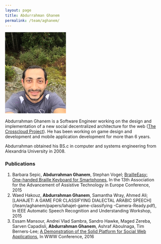 ```yaml
---
layout: page
title: Abdurrahman Ghanem
permalink: /team/aghanem/
---
```

![aghanem](/team/aghanem/abdu.jpg)


Abdurrahman Ghanem is a Software Engineer working on the design and implementation of a new social decentralized architecture for the web ([The Crosscloud Project](/projects/crosscloud/)). He has been working on game design and development and mobile application development for more than 6 years.

Abdurrahman obtained his BS.c in computer and systems engineering from Alexandria University in 2008.

### Publications 
1. Barbara Sepic, **Abdurrahman Ghanem**, Stephan Vogel; [BrailleEasy: One-handed Braille Keyboard for Smartphones](/team/aghanem/papers/braille-easy-camera-ready-paper.pdf), In the 13th Association for the Advancement of Assistive Technology in Europe Conference, 2015
2. Waed Hakouz, **Abdurrahman Ghanem**, Samantha Wray, Ahmed Ali; [LAHAJET: A GAME FOR CLASSIFYING DIALECTAL ARABIC SPEECH](/team/aghanem/papers/lahajet-game-classifying -Camera-Ready.pdf), In IEEE Automatic Speech Recognition and Understanding Workshop, 2015
3. Essam Mansour, Andrei Vlad Sambra, Sandro Hawke, Maged Zereba, Sarven Capadisli, **Abdurrahman Ghanem**, Ashraf Aboulnaga, Tim Berners-Lee; [A Demonstration of the Solid Platform for Social Web
Applications](/team/aghanem/papers/WWW16-solid-Demo-2.pdf), In WWW Conference, 2016
